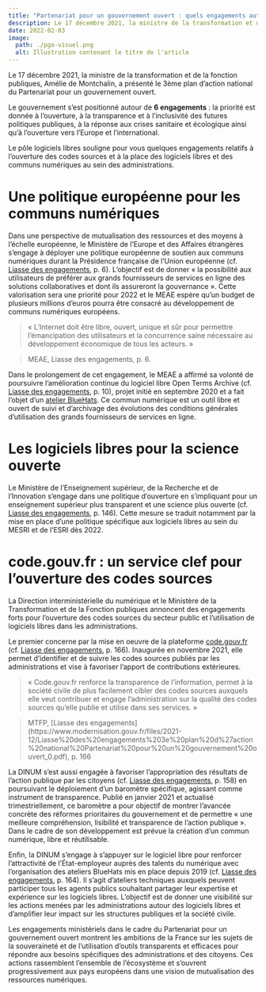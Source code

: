 ```yaml
---
title: "Partenariat pour un gouvernement ouvert : quels engagements autour des logiciels libres ?"
description: Le 17 décembre 2021, la ministre de la transformation et de la fonction publiques, Amélie de Montchalin, a présenté le 3ème plan d’action national du Partenariat pour un gouvernement ouvert.
date: 2022-02-03
image:
  path: ./pgo-visuel.png
  alt: Illustration contenant le titre de l'article
---
```


Le 17 décembre 2021, la ministre de la transformation et de la fonction publiques, Amélie de Montchalin, a présenté le 3ème plan d’action national du Partenariat pour un gouvernement ouvert.

Le gouvernement s’est positionné autour de **6 engagements** : la priorité est donnée à l’ouverture, à la transparence et à l’inclusivité des futures politiques publiques, à la réponse aux crises sanitaire et écologique ainsi qu’à l’ouverture vers l’Europe et l’international.

Le pôle logiciels libres souligne pour vous quelques engagements relatifs à l’ouverture des codes sources et à la place des logiciels libres et des communs numériques au sein des administrations.

# Une politique européenne pour les communs numériques

Dans une perspective de mutualisation des ressources et des moyens à l’échelle européenne, le Ministère de l’Europe et des Affaires étrangères s’engage à déployer une politique européenne de soutien aux communs numériques durant la Présidence française de l’Union européenne (cf. [Liasse des engagements](https://www.modernisation.gouv.fr/files/2021-12/Liasse%20des%20engagements%203e%20plan%20d%27action%20national%20Partenariat%20pour%20un%20gouvernement%20ouvert_0.pdf), p. 6). L’objectif est de donner « la possibilité aux utilisateurs de préférer aux grands fournisseurs de services en ligne des solutions collaboratives et dont ils assureront la gouvernance ». Cette valorisation sera une priorité pour 2022 et le MEAE espère qu’un budget de plusieurs millions d’euros pourra être consacré au développement de communs numériques européens.

<blockquote>
« L’Internet doit être libre, ouvert, unique et sûr pour permettre l’émancipation des utilisateurs et la concurrence saine nécessaire au développement économique de tous les acteurs. »
</blockquote>

<blockquote>
MEAE, Liasse des engagements, p. 6.
</blockquote>

Dans le prolongement de cet engagement, le MEAE a affirmé sa volonté de poursuivre l’amélioration continue du logiciel libre Open Terms Archive (cf. [Liasse des engagements](https://www.modernisation.gouv.fr/files/2021-12/Liasse%20des%20engagements%203e%20plan%20d%27action%20national%20Partenariat%20pour%20un%20gouvernement%20ouvert_0.pdf), p. 10), projet initié en septembre 2020 et a fait l’objet d’un [atelier BlueHats](/fr/bluehats/open-terms-archive/). Ce commun numérique est un outil libre et ouvert de suivi et d’archivage des évolutions des conditions générales d’utilisation des grands fournisseurs de services en ligne.

# Les logiciels libres pour la science ouverte

Le Ministère de l’Enseignement supérieur, de la Recherche et de l’Innovation s’engage dans une politique d’ouverture en s’impliquant pour un enseignement supérieur plus transparent et une science plus ouverte (cf. [Liasse des engagements](https://www.modernisation.gouv.fr/files/2021-12/Liasse%20des%20engagements%203e%20plan%20d%27action%20national%20Partenariat%20pour%20un%20gouvernement%20ouvert_0.pdf), p. 146). Cette mesure se traduit notamment par la mise en place d’une politique spécifique aux logiciels libres au sein du MESRI et de l‘ESRI dès 2022.

# code.gouv.fr : un service clef pour l’ouverture des codes sources

La Direction interministérielle du numérique et le Ministère de la Transformation et de la Fonction publiques annoncent des engagements forts pour l’ouverture des codes sources du secteur public et l’utilisation de logiciels libres dans les administrations.

Le premier concerne par la mise en oeuvre de la plateforme [code.gouv.fr](/fr/) (cf. [Liasse des engagements](https://www.modernisation.gouv.fr/files/2021-12/Liasse%20des%20engagements%203e%20plan%20d%27action%20national%20Partenariat%20pour%20un%20gouvernement%20ouvert_0.pdf), p. 166). Inaugurée en novembre 2021, elle permet d’identifier et de suivre les codes sources publiés par les administrations et vise à favoriser l’apport de contributions extérieures.

<blockquote>
« Code.gouv.fr renforce la transparence de l’information, permet à la société civile de plus facilement cibler des codes sources auxquels elle veut contribuer et engage l’administration sur la qualité des codes sources qu’elle publie et utilise dans ses services. »
</blockquote>

<blockquote>
MTFP, [Liasse des engagements](https://www.modernisation.gouv.fr/files/2021-12/Liasse%20des%20engagements%203e%20plan%20d%27action%20national%20Partenariat%20pour%20un%20gouvernement%20ouvert_0.pdf), p. 166
</blockquote>
	
La DINUM s’est aussi engagée à favoriser l’appropriation des résultats de l’action publique par les citoyens (cf. [Liasse des engagements](https://www.modernisation.gouv.fr/files/2021-12/Liasse%20des%20engagements%203e%20plan%20d%27action%20national%20Partenariat%20pour%20un%20gouvernement%20ouvert_0.pdf), p. 158) en poursuivant le déploiement d’un baromètre spécifique, agissant comme instrument de transparence. Publié en janvier 2021 et actualisé trimestriellement, ce baromètre a pour objectif de montrer l’avancée concrète des réformes prioritaires du gouvernement et de permettre « une meilleure compréhension, lisibilité et transparence de l’action publique ». Dans le cadre de son développement est prévue la création d’un commun numérique, libre et réutilisable.

Enfin, la DINUM s’engage à s’appuyer sur le logiciel libre pour renforcer l’attractivité de l’État-employeur auprès des talents du numérique avec l’organisation des ateliers BlueHats mis en place depuis 2019 (cf. [Liasse des engagements](https://www.modernisation.gouv.fr/files/2021-12/Liasse%20des%20engagements%203e%20plan%20d%27action%20national%20Partenariat%20pour%20un%20gouvernement%20ouvert_0.pdf), p. 164). Il s’agit d’ateliers techniques auxquels peuvent participer tous les agents publics souhaitant partager leur expertise et expérience sur les logiciels libres. L’objectif est de donner une visibilité sur les actions menées par les administrations autour des logiciels libres et d’amplifier leur impact sur les structures publiques et la société civile.

Les engagements ministériels dans le cadre du Partenariat pour un gouvernement ouvert montrent les ambitions de la France sur les sujets de la souveraineté et de l’utilisation d’outils transparents et efficaces pour répondre aux besoins spécifiques des administrations et des citoyens. Ces actions rassemblent l’ensemble de l’écosystème et s’ouvrent progressivement aux pays européens dans une vision de mutualisation des ressources numériques.
